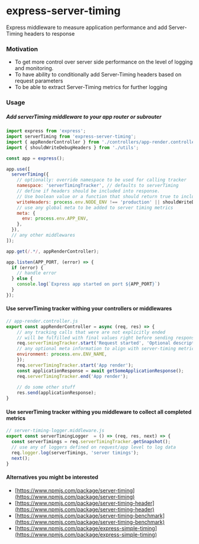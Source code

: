 # express-server-timing
Express middleware to measure application performance and add Server-Timing headers to response

### Motivation
- To get more control over server side performance on the level of logging and monitoring.
- To have ability to conditionally add Server-Timing headers based on request parameters
- To be able to extract Server-Timing metrics for further logging

### Usage

##### Add serverTiming middleware to your app router or subrouter
```javascript
import express from 'express';
import serverTiming from 'express-server-timing';
import { appRenderController } from './controllers/app-render.controller';
import { shouldWriteDebugHeaders } from './utils';

const app = express();

app.use([
  serverTiming({
    // optionally: override namespace to be used for calling tracker
    namespace: 'serverTimingTracker', // defaults to serverTiming
    // define if headers should be included into response. 
    // Use boolean value or a function that should return true to include Server-Timing header
    writeHeaders: process.env.NODE_ENV !== 'production' || shouldWriteDebugHeaders,
    // use any global meta to be added to server timing metrics
    meta: {
      env: process.env.APP_ENV,
    },
  }),
  // any other middlewares
]);

app.get(/.*/, appRenderController);

app.listen(APP_PORT, (error) => {
  if (error) {
    // handle error
  } else {
    console.log(`Express app started on port ${APP_PORT}`)
  }
});
```

#### Use serverTiming tracker withing your controllers or middlewares
```javascript
// app-render.controller.js
export const appRenderController = async (req, res) => {
    // any tracking calls that were are not explicitly ended 
    // will be fulfilled with final values right before sending response
    req.serverTimingTracker.start('Request started', 'Optional description', {
    // any optional meta information to align with server-timing metrics
    environment: process.env.ENV_NAME, 
    });
    req.serverTimingTracker.start('App render');
    const applicationResponse = await getSomeApplicationResponse();
    req.serverTimingTracker.end('App render');
    
    // do some other stuff
    res.send(applicationResponse);
}
```

#### Use serverTiming tracker withing you middleware to collect all completed metrics
```javascript
// server-timing-logger.middleware.js
export const serverTimingLogger  = () => (req, res, next) => {
  const serverTimings = req.serverTimingTracker.getSnapshot();
  // use any of loggers defined on request/app level to log data
  req.logger.log(serverTimings, 'server timings');
  next();
}
```


#### Alternatives you might be interested 
- [https://www.npmjs.com/package/server-timing](https://www.npmjs.com/package/server-timing)
- [https://www.npmjs.com/package/server-timing-header](https://www.npmjs.com/package/server-timing-header)
- [https://www.npmjs.com/package/server-timing-benchmark](https://www.npmjs.com/package/server-timing-benchmark)
- [https://www.npmjs.com/package/express-simple-timing](https://www.npmjs.com/package/express-simple-timing)

